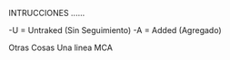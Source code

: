 INTRUCCIONES
......

-U = Untraked (Sin Seguimiento)
-A = Added (Agregado)

Otras Cosas
Una linea MCA

